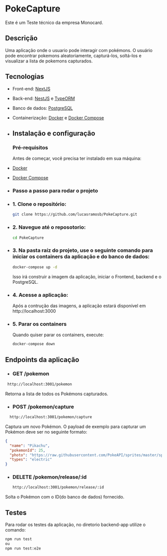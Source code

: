 # PokeCapture

Este é um Teste técnico da empresa Monocard.

## Descrição

Uma aplicação onde o usuario pode interagir com pokémons. O usuário pode encontrar pokemons aleatoriamente, capturá-los, soltá-los e visualizar a lista de pokemons capturados.

## Tecnologias
- Front-end: [NextJS](https://nextjs.org/)
- Back-end: [NestJS](https://nestjs.com/) e [TypeORM](https://typeorm.io/)
- Banco de dados: [PostgreSQL](https://www.postgresql.org/)
- Containerização: [Docker](https://www.docker.com/) e [Docker Compose](https://docs.docker.com/compose/)

- ## Instalação e configuração

  ### Pré-requisitos

  Antes de começar, você precisa ter instalado em sua máquina:

- [Docker](https://www.docker.com/)
- [Docker Compose](https://docs.docker.com/compose/)

- ### Passo a passo para rodar o projeto

- ### 1. Clone o repositório:

   ```bash
   git clone https://github.com/lucasramosb/PokeCapture.git
   ```
- ### 2. Navegue até o reposotorio:

   ```bash
   cd PokeCapture
   ```
- ### 3. Na pasta raíz do projeto, use o seguinte comando para iniciar os containers da aplicação e do banco de dados:

   ```bash
   docker-compose up -d
   ```
   Isso irá construir a imagem da aplicação, iniciar o Frontend, backend e o PostgreSQL.

- ### 4. Acesse a aplicação:
  
  Após a contrução das imagens, a aplicação estará disponível em http://localhost:3000

- ### 5. Parar os containers
  Quando quiser parar os containers, execute:
  ```bash
  docker-compose down
  ```

## Endpoints da aplicação

  - ### GET /pokemon
   ```bash
    http://localhost:3001/pokemon
   ```
  Retorna a lista de todos os Pokémons capturados.

   - ### POST /pokemon/capture
  ```bash
    http://localhost:3001/pokemon/capture
  ```
  Captura um novo Pokémon. O payload de exemplo para capturar um Pokémon deve ser no seguinte formato:

  ```json
  {
    "name": "Pikachu",
    "pokemonId": 25,
    "photo": "https://raw.githubusercontent.com/PokeAPI/sprites/master/sprites/pokemon/25.png",
    "types": "electric"
  }
  ```
  - ### DELETE /pokemon/release/:id
     ```bash
    http://localhost:3001/pokemon/release/:id
     ```
  Solta o Pokémon com o ID(do banco de dados) fornecido.

  ## Testes
  Para rodar os testes da aplicação, no diretorio backend-app utilize o comando:
  ```bash
  npm run test
  ou
  npm run test:e2e
  ``` 
